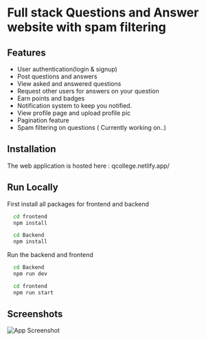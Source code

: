 
# Full stack Questions and Answer website with spam filtering






## Features

- User authentication(login & signup)
- Post questions and answers
- View asked and answered questions
- Request other users for answers on your question
- Earn points and badges
- Notification system to keep you notified.
- View profile page and upload profile pic
- Pagination feature
- Spam filtering on questions ( Currently working on..)


## Installation

The web application is hosted here : qcollege.netlify.app/


## Run Locally
First install all packages for frontend and backend

```bash
  cd frontend
  npm install

  cd Backend
  npm install
```

Run the backend and frontend

```bash
  cd Backend
  npm run dev

  cd frontend
  npm run start
```


## Screenshots

![App Screenshot]()

